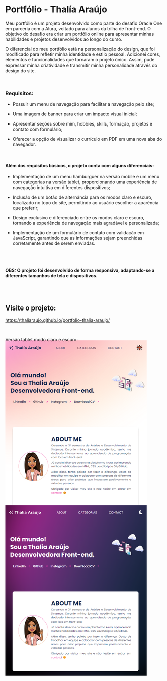 # Portfólio - Thalía Araújo

Meu portfólio é um projeto desenvolvido como parte do desafio Oracle One em parceria com a Alura, voltado para alunos da trilha de front-end. O objetivo do desafio era criar um portfólio online para apresentar minhas habilidades e projetos desenvolvidos ao longo do curso.

O diferencial do meu portfólio está na personalização do design, que foi modificado para refletir minha identidade e estilo pessoal. Adicionei cores, elementos e funcionalidades que tornaram o projeto único. Assim, pude expressar minha criatividade e transmitir minha personalidade através do design do site.

<br>

### Requisitos:
<ul>
   <li><p>Possuir um menu de navegação para facilitar a navegação pelo site;</p></li>
   <li><p>Uma imagem de banner para criar um impacto visual inicial;</li>
   <li><p>Apresentar seções sobre mim, hobbies, skills, formação, projetos e contato com formulário;</p></li>
   <li><p>Oferecer a opção de visualizar o currículo em PDF em uma nova aba do navegador.</p></li>
</ul>

<br>

#### Além dos requisitos básicos, o projeto conta com alguns diferenciais:
<ul>
  <li><p> Implementação de um menu hamburguer na versão mobile e um menu com categorias na versão tablet, proporcionando uma experiência de navegação intuitiva em diferentes dispositivos;</p></li>
  <li><p> Inclusão de um botão de alternância para os modos claro e escuro, localizado no topo do site, permitindo ao usuário escolher a aparência que preferir;</p></li>
  <li><p> Design exclusivo e diferenciado entre os modos claro e escuro, tornando a experiência de navegação mais agradável e personalizada;</p></li>
  <li><p> Implementação de um formulário de contato com validação em JavaScript, garantindo que as informações sejam preenchidas corretamente antes de serem enviadas.</p></li>
</ul>

<br><br>

#### OBS: O projeto foi desenvolvido de forma responsiva, adaptando-se a diferentes tamanhos de tela e dispositivos.

<br><br>

## Visite o projeto: 
https://thaliaraujo.github.io/portfolio-thalia-araujo/

<br>

 Versão tablet modo claro e escuro:
<p>
<img align="left" width="450px" style="margin-top:-20px" src="https://raw.githubusercontent.com/Thaliaraujo/portfolio-thalia-araujo/main/assets/portfolio-tablet-claro.png">
</p>
<p>
<img align="left" width="450px" style="margin-top:-20px" src="https://raw.githubusercontent.com/Thaliaraujo/portfolio-thalia-araujo/main/assets/portfolio-tablet-escuro.png">
</p>
 
<div dsplay="inline-block">

